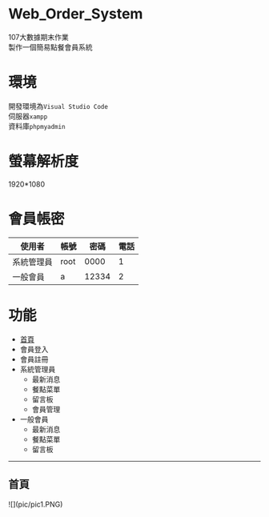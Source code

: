 # Web_Order_System
107大數據期末作業<br>
製作一個簡易點餐會員系統
# 環境
開發環境為`Visual Studio Code`<br>
伺服器`xampp`<br>
資料庫`phpmyadmin`
# 螢幕解析度
1920*1080
# 會員帳密
|使用者|帳號|密碼|電話|
|----|----|-----|-----|
|系統管理員|root|0000|1|
|一般會員|a|12334|2|


# 功能
* [首頁](#index)
* 會員登入
* 會員註冊
* 系統管理員
    * 最新消息
	* 餐點菜單
	* 留言板
	* 會員管理
* 一般會員
    * 最新消息
	* 餐點菜單
	* 留言板
___

<h2 id="index">首頁</h2>
![](pic/pic1.PNG)

